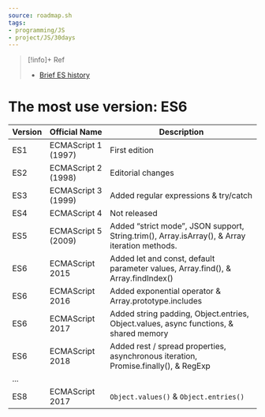 ```yaml
---
source: roadmap.sh
tags:
- programming/JS
- project/JS/30days
---
```


> [!info]+ Ref
> - [Brief ES history](https://roadmap.sh/guides/history-of-javascript)

# The most use version: ES6

|Version|Official Name|Description|
|---|---|---|
|ES1|ECMAScript 1 (1997)|First edition|
|ES2|ECMAScript 2 (1998)|Editorial changes|
|ES3|ECMAScript 3 (1999)|Added regular expressions & try/catch|
|ES4|ECMAScript 4|Not released|
|ES5|ECMAScript 5 (2009)|Added “strict mode”, JSON support, String.trim(), Array.isArray(), & Array iteration methods.|
|ES6|ECMAScript 2015|Added let and const, default parameter values, Array.find(), & Array.findIndex()|
|ES6|ECMAScript 2016|Added exponential operator & Array.prototype.includes|
|ES6|ECMAScript 2017|Added string padding, Object.entries, Object.values, async functions, & shared memory|
|ES6|ECMAScript 2018|Added rest / spread properties, asynchronous iteration, Promise.finally(), & RegExp|
| ... | | |
|ES8 | ECMAScript 2017 | `Object.values()` & `Object.entries()` |
